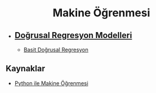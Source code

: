 <h1 align="center"> Makine Öğrenmesi </h1>

* ## [Doğrusal Regresyon Modelleri](https://github.com/kubrakurt/machine_learning_resource/tree/main/1%20-%20Doğrusal%20Regresyon%20Modelleri)
  * [Basit Doğrusal Regresyon](https://github.com/kubrakurt/machine_learning_resource/blob/main/1%20-%20Doğrusal%20Regresyon%20Modelleri/1%20-%20Basit%20Doğrusal%20Regresyon.ipynb)

## Kaynaklar

* [Python ile Makine Öğrenmesi](https://www.udemy.com/course/python-ile-makine-ogrenmesi/)
